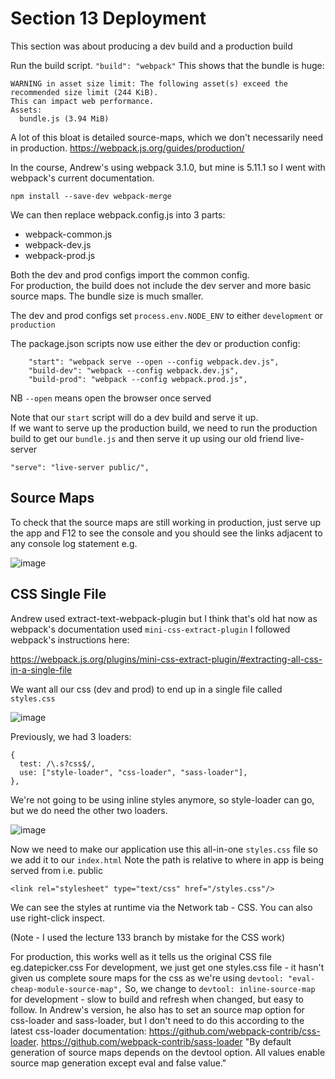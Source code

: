 # Section 13 Deployment

This section was about producing a dev build and a production build

Run the build script.  `"build": "webpack"`
This shows that the bundle is huge:
```
WARNING in asset size limit: The following asset(s) exceed the recommended size limit (244 KiB).
This can impact web performance.
Assets:
  bundle.js (3.94 MiB)
```
A lot of this bloat is detailed source-maps, which we don't necessarily need in production.
https://webpack.js.org/guides/production/

In the course, Andrew's using webpack 3.1.0, but mine is 5.11.1 so I went with webpack's current documentation.

`npm install --save-dev webpack-merge`

We can then replace webpack.config.js into 3 parts:

* webpack-common.js
* webpack-dev.js
* webpack-prod.js

Both the dev and prod configs import the common config.  
For production, the build does not include the dev server and more basic source maps.
The bundle size is much smaller.

The dev and prod configs set `process.env.NODE_ENV` to either `development` or `production`

The package.json scripts now use either the dev or production config:

```
    "start": "webpack serve --open --config webpack.dev.js",
    "build-dev": "webpack --config webpack.dev.js",
    "build-prod": "webpack --config webpack.prod.js",
```
NB `--open` means open the browser once served

Note that our `start` script will do a dev build and serve it up.  
If we want to serve up the production build, we need to run the production build to get our `bundle.js` and then serve it up
using our old friend live-server

`"serve": "live-server public/",`

## Source Maps
To check that the source maps are still working in production, just serve up the app and F12 to see the console and you should see the links adjacent to any console log statement
e.g.

![image](https://user-images.githubusercontent.com/20191662/112053926-dc04a780-8b4c-11eb-8a9c-f3954e036ab0.png)

## CSS Single File
Andrew used extract-text-webpack-plugin but I think that's old hat now as webpack's documentation used `mini-css-extract-plugin`
I followed webpack's instructions here:

https://webpack.js.org/plugins/mini-css-extract-plugin/#extracting-all-css-in-a-single-file

We want all our css (dev and prod) to end up in a single file called `styles.css`

![image](https://user-images.githubusercontent.com/20191662/112059963-75838780-8b54-11eb-90c8-ab1364e2b9dc.png)

Previously, we had 3 loaders:
```
{
  test: /\.s?css$/,
  use: ["style-loader", "css-loader", "sass-loader"],
},
```
We're not going to be using inline styles anymore, so style-loader can go, but we do need the other two loaders.

![image](https://user-images.githubusercontent.com/20191662/112059670-09a11f00-8b54-11eb-9187-e300967da541.png)

Now we need to make our application use this all-in-one `styles.css` file so we add it to our `index.html`
Note the path is relative to where in app is being served from i.e. public

```
<link rel="stylesheet" type="text/css" href="/styles.css"/>
```
We can see the styles at runtime via the Network tab - CSS.  You can also use right-click inspect.  

(Note - I used the lecture 133 branch by mistake for the CSS work)

For production, this works well as it tells us the original CSS file eg.datepicker.css
For development, we just get one styles.css file - it hasn't given us complete soure maps for the css as we're using `devtool: "eval-cheap-module-source-map",`
So, we change to `devtool: inline-source-map` for development - slow to build and refresh when changed, but easy to follow.
In Andrew's version, he also has to set an source map option for css-loader and sass-loader, but I don't need to do this according to the latest css-loader documentation: 
https://github.com/webpack-contrib/css-loader.
https://github.com/webpack-contrib/sass-loader
"By default generation of source maps depends on the devtool option. All values enable source map generation except eval and false value."




